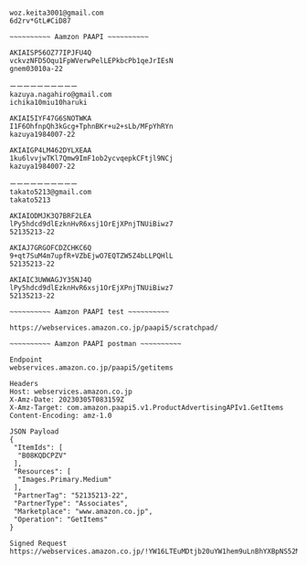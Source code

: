 ~~~~~~~~~~ Aamzon Account ~~~~~~~~~~

woz.keita3001@gmail.com
6d2rv*GtL#CiD87

~~~~~~~~~~ Aamzon PAAPI ~~~~~~~~~~

AKIAISP56OZ77IPJFU4Q
vckvzNFD5Oqu1FpWVerwPelLEPkbcPb1qeJrIEsN
gnem03010a-22

ーーーーーーーーーー
kazuya.nagahiro@gmail.com
ichika10miu10haruki

AKIAI5IYF47G6SNOTWKA
I1F6OhfnpQh3kGcg+TphnBKr+u2+sLb/MFpYhRYn
kazuya1984007-22

AKIAIGP4LM462DYLXEAA
1ku6lvvjwTKl7Qmw9ImF1ob2ycvqepkCFtjl9NCj
kazuya1984007-22

ーーーーーーーーーー
takato5213@gmail.com
takato5213

AKIAIODMJK3Q7BRF2LEA
lPy5hdcd9dlEzknHvR6xsj1OrEjXPnjTNUiBiwz7
52135213-22

AKIAJ7GRGOFCDZCHKC6Q
9+qt7SuM4m7upfR+VZbEjwO7EQTZW5Z4bLLPQHlL
52135213-22

AKIAIC3UWWAGJY35NJ4Q
lPy5hdcd9dlEzknHvR6xsj1OrEjXPnjTNUiBiwz7
52135213-22

~~~~~~~~~~ Aamzon PAAPI test ~~~~~~~~~~

https://webservices.amazon.co.jp/paapi5/scratchpad/

~~~~~~~~~~ Aamzon PAAPI postman ~~~~~~~~~~

Endpoint
webservices.amazon.co.jp/paapi5/getitems

Headers
Host: webservices.amazon.co.jp
X-Amz-Date: 20230305T083159Z
X-Amz-Target: com.amazon.paapi5.v1.ProductAdvertisingAPIv1.GetItems
Content-Encoding: amz-1.0

JSON Payload
{
 "ItemIds": [
  "B08KQDCPZV"
 ],
 "Resources": [
  "Images.Primary.Medium"
 ],
 "PartnerTag": "52135213-22",
 "PartnerType": "Associates",
 "Marketplace": "www.amazon.co.jp",
 "Operation": "GetItems"
}

Signed Request
https://webservices.amazon.co.jp/!YW16LTEuMDtjb20uYW1hem9uLnBhYXBpNS52MS5Qcm9kdWN0QWR2ZXJ0aXNpbmdBUEl2MS5HZXRJdGVtczt7CiAgICAiSXRlbUlkcyI6IFsKICAgICAgICAiQjA4S1FEQ1BaViIKICAgIF0sCiAgICAiUmVzb3VyY2VzIjogWwogICAgICAgICJJbWFnZXMuUHJpbWFyeS5NZWRpdW0iCiAgICBdLAogICAgIlBhcnRuZXJUYWciOiAiNTIxMzUyMTMtMjIiLAogICAgIlBhcnRuZXJUeXBlIjogIkFzc29jaWF0ZXMiLAogICAgIk1hcmtldHBsYWNlIjogInd3dy5hbWF6b24uY28uanAiCn0=
